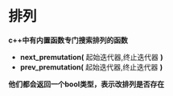 # 排列

**c++中有内置函数专门搜索排列的函数**
- **next_premutation(** 起始迭代器,终止迭代器 **)**
- **prev_premutation(** 起始迭代器,终止迭代器 **)**

**他们都会返回一个bool类型，表示改排列是否存在**